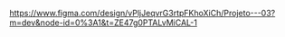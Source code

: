 https://www.figma.com/design/vPljJeqvrG3rtpFKhoXiCh/Projeto---03?m=dev&node-id=0%3A1&t=ZE47g0PTALvMiCAL-1
